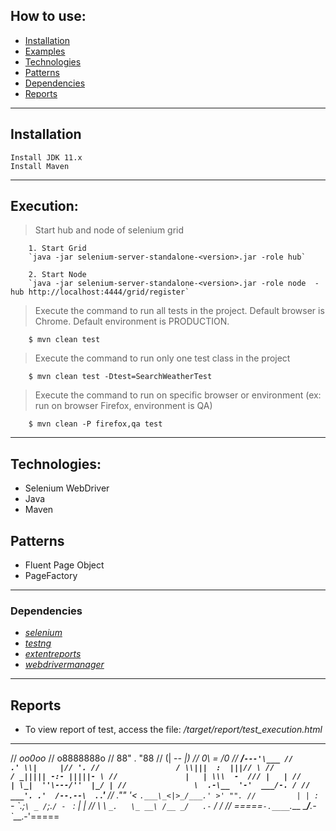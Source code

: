 ## How to use:

- [Installation](#installation)
- [Examples](#examples)
- [Technologies](#technologies)
- [Patterns](#patterns)
- [Dependencies](#dependencies)
- [Reports](#reports)

---

## Installation
```
Install JDK 11.x
Install Maven
```

---

## Execution:

> Start hub and node of selenium grid

```
	1. Start Grid
	`java -jar selenium-server-standalone-<version>.jar -role hub`

	2. Start Node
	`java -jar selenium-server-standalone-<version>.jar -role node  -hub http://localhost:4444/grid/register`
```

> Execute the command to run all tests in the project. Default browser is Chrome. Default environment is PRODUCTION.

```
	$ mvn clean test
```
> Execute the command to run only one test class in the project

```
	$ mvn clean test -Dtest=SearchWeatherTest
```

> Execute the command to run on specific browser or environment (ex: run on browser Firefox, environment is QA)

```
	$ mvn clean -P firefox,qa test
```
---

## Technologies:
- Selenium WebDriver
- Java
- Maven

## Patterns
- Fluent Page Object
- PageFactory

---

### Dependencies
* *[selenium](https://www.selenium.dev/)* 
* *[testng](https://testng.org/)* 
* *[extentreports](http://www.extentreports.com/)*
* *[webdrivermanager](https://github.com/bonigarcia/webdrivermanager)* 

---

## Reports
* To view report of test, access the file: */target/report/test_execution.html*

---


//                       _oo0oo_
//                      o8888888o
//                      88" . "88
//                      (| -_- |)
//                      0\  =  /0
//                    ___/`---'\___
//                  .' \\|     |// '.
//                 / \\|||  :  |||// \
//                / _||||| -:- |||||- \
//               |   | \\\  -  /// |   |
//               | \_|  ''\---/''  |_/ |
//               \  .-\__  '-'  ___/-. /
//             ___'. .'  /--.--\  `. .'___
//          ."" '<  `.___\_<|>_/___.' >' "".
//         | | :  `- \`.;`\ _ /`;.`/ - ` : | |
//         \  \ `_.   \_ __\ /__ _/   .-` /  /
//     =====`-.____`.___ \_____/___.-`___.-'=====
